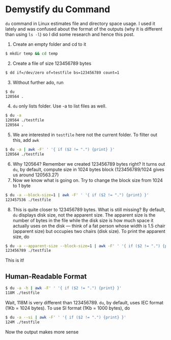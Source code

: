 # Demystify du Command

`du` command in Linux estimates file and directory space usage. I used it lately and was confused about the format of the outputs (why it is different than using `ls -l`) so I did some research and hence this post.

1. Create an empty folder and cd to it

```bash
$ mkdir temp && cd temp
```

2. Create a file of size 123456789 bytes

```bash
$ dd if=/dev/zero of=testfile bs=123456789 count=1
```

3. Without further ado, run

```bash
$ du
120564 .
```

4. `du` only lists folder. Use -a to list files as well.

```bash
$ du -a
120564 ./testfile
120564 .
```

5. We are interested in `testfile` here not the current folder. To filter out this, add `awk`

```bash
$ du -a | awk -F' ' '{ if ($2 != ".") {print} }'
120564 ./testfile
```

6. Why 120564? Remember we created 123456789 bytes right? It turns out `du`, by default, compute size in 1024 bytes block (123456789/1024 gives us around 120563.27)
7. Now we know what is going on. Try to change the block size from 1024 to 1 byte

```bash
$ du -a --block-size=1 | awk -F' ' '{ if ($2 != ".") {print} }'
123457536 ./testfile
```

8. This is quite closer to 123456789 bytes. What is still missing? By default, `du` displays disk size, not the apparent size. The apparent size is the number of bytes in the file while the disk size is how much space it actually uses on the disk — think of a fat person whose width is 1.5 chair (apparent size) but occupies two chairs (disk size). To print the apparent size, do

```bash
$ du -a --apparent-size --block-size=1 | awk -F' ' '{ if ($2 != ".") {print} }'
123456789 ./testfile
```

This is it!

## Human-Readable Format

```bash
$ du -a -h | awk -F' ' '{ if ($2 != ".") {print} }'
118M ./testfile
```

Wait, 118M is very different than 123456789. `du`, by default, uses IEC format (1Kb = 1024 bytes). To use SI format (1Kb = 1000 bytes), do

```bash
$ du -a --si | awk -F' ' '{ if ($2 != ".") {print} }'
124M ./testfile
```

Now the output makes more sense

